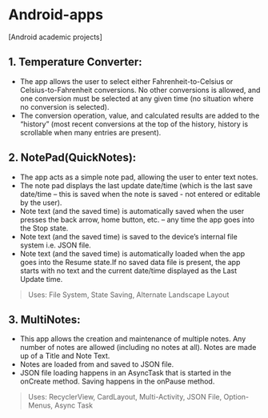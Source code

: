 # Android-apps
[Android academic projects]

## 1. Temperature Converter:
- The app allows the user to select either Fahrenheit-to-Celsius or Celsius-to-Fahrenheit conversions. No other conversions is allowed, and one conversion must be selected at any given time (no situation where no conversion is selected).
- The conversion operation, value, and calculated results are added to the “history” (most recent conversions at the top of the history, history is scrollable when many entries are present).

## 2. NotePad(QuickNotes):
- The app acts as a simple note pad, allowing the user to enter text notes.
- The note pad displays the last update date/time (which is the last save date/time – this is saved when the note is saved - not entered or editable by the user).
- Note text (and the saved time) is automatically saved when the user presses the back arrow, home button, etc. – any time the app goes into the Stop state.
- Note text (and the saved time) is saved to the device’s internal file system i.e. JSON file.
- Note text (and the saved time) is automatically loaded when the app goes into the Resume state.If no saved data file is present, the app starts with no text and the current date/time displayed as the Last Update time.
>Uses: File System, State Saving, Alternate Landscape Layout

## 3. MultiNotes:
- This app allows the creation and maintenance of multiple notes. Any number of notes are allowed (including no notes at all). Notes are made up of a Title and Note Text.
- Notes are loaded from and saved to JSON file.
- JSON file loading happens in an AsyncTask that is started in the onCreate method. Saving happens in the onPause method.
>Uses: RecyclerView, CardLayout, Multi-Activity, JSON File, Option-Menus, Async Task
